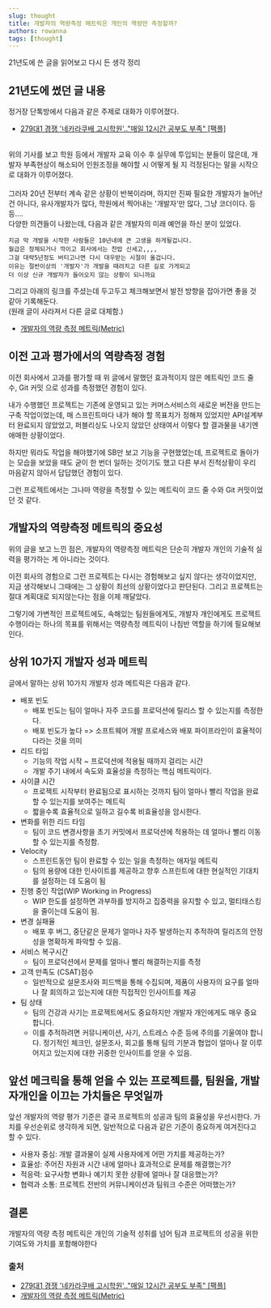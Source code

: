 ```yaml
---
slug: thought
title: 개발자의 역량측정 메트릭은 개인의 역량만 측정할까?
authors: rowanna
tags: [thought]
---
```


21년도에 쓴 글을 읽어보고 다시 든 생각 정리

<!-- truncate -->

## 21년도에 썼던 글 내용

정거장 단톡방에서 다음과 같은 주제로 대화가 이루어졌다.

- [279대1 경쟁 '네카라쿠배 고시학원'.."매일 12시간 공부도 부족" [팩플]](https://v.daum.net/v/20211123050045473)

<br />
위의 기사를 보고 학원 등에서 개발자 교육 이수 후 실무에 투입되는 분들이 많은데, 개발자 부족현상이 해소되어 인원조정을 해야할 시 어떻게 될 지 걱정된다는 말을 시작으로 대화가 이루어졌다.<br /> <br />
그러자 20년 전부터 계속 같은 상황이 반복이라며, 하지만 진짜 필요한 개발자가 늘어난 건 아니다, 유사개발자가 많다, 학원에서 찍어내는 '개발자'만 많다, 그냥 코더이다. 등등.... <br />
다양한 의견들이 나왔는데, 다음과 같은 개발자의 미래 예언을 하신 분이 있었다.
<br />

```plainText
지금 막 개발을 시작한 사람들은 10년내에 큰 고생을 하게될겁니다.
월급은 정체되거나 깍이고 회사에서는 찬밥 신세고,,,,
그걸 대략5년정도 버티고나면 다시 대우받는 시절이 올겁니다.
이유는 절반이상의 '개발자'가 개발을 때려치고 다른 길로 가게되고
더 이상 신규 개발자가 들어오지 않는 상황이 되니까요
```

그리고 아래의 링크를 주셨는데 두고두고 체크해보면서 발전 방향을 잡아가면 좋을 것 같아 기록해둔다. <br />
(원래 글이 사라져서 다른 글로 대체함.)

- [개발자의 역량 측정 메트릭(Metric)](https://clickup.com/ko/blog/248929/software-developer-performance-metrics)

## 이전 고과 평가에서의 역량측정 경험

이전 회사에서 고과를 평가할 때 위 글에서 말했던 효과적이지 않은 메트릭인 코드 줄 수, Git 커밋 으로 성과를 측정했던 경험이 있다.

내가 수행했던 프로젝트는 기존에 운영되고 있는 커머스서비스의 새로운 버전을 만드는 구축 작업이었는데, 매 스프린트마다 내가 해야 할 목표치가 정해져 있었지만 API설계부터 완료되지 않았었고, 퍼블리싱도 나오지 않았던 상태여서 이렇다 할 결과물을 내기엔 애매한 상황이었다.

하지만 뭐라도 작업을 해야했기에 SB만 보고 기능을 구현했었는데, 프로젝트로 돌아가는 모습을 보았을 때도 굳이 한 번더 일하는 것이기도 했고 다른 부서 진척상황이 우리 마음같지 않아서 답답했던 경험이 있다.

그런 프로젝트에서는 그나마 역량을 측정할 수 있는 메트릭이 코드 줄 수와 Git 커밋이었던 것 같다.

## 개발자의 역량측정 메트릭의 중요성

위의 글을 보고 느낀 점은, 개발자의 역량측정 메트릭은 단순히 개발자 개인의 기술적 실력을 평가하는 게 아니라는 것이다.

이전 회사의 경험으로 그런 프로젝트는 다시는 경험해보고 싶지 않다는 생각이었지만, 지금 생각해보니 그때에는 그 상황이 최선의 상황이었다고 판단된다. 그리고 프로젝트는 절대 계획대로 되지않는다는 점을 이제 깨달았다.

그렇기에 가변적인 프로젝트에도, 속해있는 팀원들에게도, 개발자 개인에게도 프로젝트 수행이라는 하나의 목표를 위해서는 역량측정 메트릭이 나침반 역할을 하기에 필요해보인다.

## 상위 10가지 개발자 성과 메트릭

글에서 말하는 상위 10가지 개발자 성과 메트릭은 다음과 같다.

- 배포 빈도
  - 배포 빈도는 팀이 얼마나 자주 코드를 프로덕션에 릴리스 할 수 있는지를 측정한다.
  - 배포 빈도가 높다 => 소프트웨어 개발 프로세스와 배포 파이프라인이 효율적이다라는 것을 의미
- 리드 타임
  - 기능의 작업 시작 ~ 프로덕션에 적용될 때까지 걸리는 시간
  - 개발 주기 내에서 속도와 효율성을 측정하는 핵심 메트릭이다.
- 사이클 시간
  - 프로젝트 시작부터 완료됨으로 표시하는 것까지 팀이 얼마나 빨리 작업을 완료할 수 있는지를 보여주는 메트릭
  - 짧을수록 효율적으로 일하고 길수록 비효율성을 암시한다.
- 변화를 위한 리드 타임
  - 팀이 코드 변경사항을 초기 커밋에서 프로덕션에 적용하는 데 얼마나 빨리 이동할 수 있는지를 측정함.
- Velocity
  - 스프린트동안 팀이 완료할 수 있는 일을 측정하는 애자일 메트릭
  - 팀의 용량에 대한 인사이트를 제공하고 향후 스프린트에 대한 현실적인 기대치를 설정하는 데 도움이 됨
- 진행 중인 작업(WIP Working in Progress)
  - WIP 한도를 설정하면 과부하를 방지하고 집중력을 유지할 수 있고, 멀티태스킹을 줄이는데 도움이 됨.
- 변경 실패율
  - 배포 후 버그, 중단같은 문제가 얼마나 자주 발생하는지 추적하여 릴리즈의 안정성을 명확하게 파악할 수 있음.
- 서비스 복구시간
  - 팀이 프로덕션에서 문제를 얼마나 빨리 해결하는지를 측정
- 고객 만족도 (CSAT)점수
  - 일반적으로 설문조사와 피드백을 통해 수집되며, 제품이 사용자의 요구를 얼마나 잘 회의하고 있는지에 대한 직접적인 인사이트를 제공
- 팀 상태
  - 팀의 건강과 사기는 프로젝트에서도 중요하지만 개발자 개인에게도 매우 중요합니다.
  - 이를 추적하려면 커뮤니케이션, 사기, 스트레스 수준 등에 주의를 기울여야 합니다. 정기적인 체크인, 설문조사, 회고를 통해 팀의 기분과 협업이 얼마나 잘 이루어지고 있는지에 대한 귀중한 인사이트를 얻을 수 있음.

## 앞선 메크릭을 통해 얻을 수 있는 프로젝트를, 팀원을, 개발자개인을 이끄는 가치들은 무엇일까

앞선 개발자의 역량 평가 기준은 결국 프로젝트의 성공과 팀의 효율성을 우선시한다. 가치를 우선순위로 생각하게 되면, 일반적으로 다음과 같은 기준이 중요하게 여겨진다고 할 수 있다.

- 사용자 중심: 개발 결과물이 실제 사용자에게 어떤 가치를 제공하는가?
- 효율성: 주어진 자원과 시간 내에 얼마나 효과적으로 문제를 해결했는가?
- 적응력: 요구사항 변화나 예기치 못한 상황에 얼마나 잘 대응했는가?
- 협력과 소통: 프로젝트 전반의 커뮤니케이션과 팀워크 수준은 어떠했는가?

## 결론

개발자의 역량 측정 메트릭은 개인의 기술적 성취를 넘어 팀과 프로젝트의 성공을 위한 기여도와 가치를 포함해야한다

### 출처

- [279대1 경쟁 '네카라쿠배 고시학원'.."매일 12시간 공부도 부족" [팩플]](https://v.daum.net/v/20211123050045473)
- [개발자의 역량 측정 메트릭(Metric)](https://clickup.com/ko/blog/248929/software-developer-performance-metrics)
